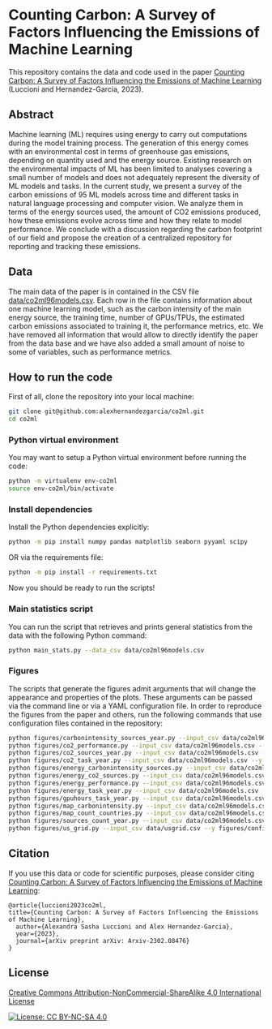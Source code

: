 # Counting Carbon: A Survey of Factors Influencing the Emissions of Machine Learning

This repository contains the data and code used in the paper [Counting Carbon: A Survey of Factors Influencing the Emissions of Machine Learning](https://arxiv.org/abs/2302.08476) (Luccioni and Hernandez-Garcia, 2023).

## Abstract

Machine learning (ML) requires using energy to carry out computations during the model training process. The generation of this energy comes with an environmental cost in terms of greenhouse gas emissions, depending on quantity used and the energy source. Existing research on the environmental impacts of ML has been limited to analyses covering a small number of models and does not adequately represent the diversity of ML models and tasks. In the current study, we present a survey of the carbon emissions of 95 ML models across time and different tasks in natural language processing and computer vision. We analyze them in terms of the energy sources used, the amount of CO2 emissions produced, how these emissions evolve across time and how they relate to model performance. We conclude with a discussion regarding the carbon footprint of our field and propose the creation of a centralized repository for reporting and tracking these emissions.

## Data

The main data of the paper is in contained in the CSV file [data/co2ml96models.csv](./data/co2ml96models.csv). Each row in the file contains information about one machine learning model, such as the carbon intensity of the main energy source, the training time, number of GPUs/TPUs, the estimated carbon emissions associated to training it, the performance metrics, etc. We have removed all information that would allow to directly identify the paper from the data base and we have also added a small amount of noise to some of variables, such as performance metrics.

## How to run the code

First of all, clone the repository into your local machine:

```bash
git clone git@github.com:alexhernandezgarcia/co2ml.git
cd co2ml
```

### Python virtual environment

You may want to setup a Python virtual environment before running the code:

```bash
python -m virtualenv env-co2ml
source env-co2ml/bin/activate
```

### Install dependencies

Install the Python dependencies explicitly:

```bash
python -m pip install numpy pandas matplotlib seaborn pyyaml scipy
```

OR via the requirements file:

```bash
python -m pip install -r requirements.txt
```

Now you should be ready to run the scripts!

### Main statistics script

You can run the script that retrieves and prints general statistics from the data with the following Python command:

```bash
python main_stats.py --data_csv data/co2ml96models.csv
```

### Figures

The scripts that generate the figures admit arguments that will change the appearance and properties of the plots. These arguments can be passed via the command line or via a YAML configuration file. In order to reproduce the figures from the paper and others, run the following commands that use configuration files contained in the repository:

```bash
python figures/carbonintensity_sources_year.py --input_csv data/co2ml96models.csv --y figures/config/carbonintensity_sources_year.yml
python figures/co2_performance.py --input_csv data/co2ml96models.csv --y figures/config/co2_performance.yml
python figures/co2_sources_year.py --input_csv data/co2ml96models.csv --y figures/config/co2_sources_year.yml
python figures/co2_task_year.py --input_csv data/co2ml96models.csv --y figures/config/co2_task_year.yml
python figures/energy_carbonintensity_sources.py --input_csv data/co2ml96models.csv --y figures/config/energy_carbonintensity_sources.yml
python figures/energy_co2_sources.py --input_csv data/co2ml96models.csv --y figures/config/energy_co2_sources.yml
python figures/energy_performance.py --input_csv data/co2ml96models.csv --y figures/config/energy_performance.yml
python figures/energy_task_year.py --input_csv data/co2ml96models.csv --y figures/config/energy_task_year.yml
python figures/gpuhours_task_year.py --input_csv data/co2ml96models.csv --y figures/config/gpuhours_task_year.yml
python figures/map_carbonintensity.py --input_csv data/co2ml96models.csv --y figures/config/map_carbonintensity.yml
python figures/map_count_countries.py --input_csv data/co2ml96models.csv --y figures/config/map_count_countries.yml
python figures/sources_count_year.py --input_csv data/co2ml96models.csv --y figures/config/sources_count_year.yml
python figures/us_grid.py --input_csv data/usgrid.csv --y figures/config/us_grid.yml
```

## Citation

If you use this data or code for scientific purposes, please consider citing [Counting Carbon: A Survey of Factors Influencing the Emissions of Machine Learning](https://arxiv.org/abs/2302.08476):

	@article{luccioni2023co2ml,
    title={Counting Carbon: A Survey of Factors Influencing the Emissions of Machine Learning},
      author={Alexandra Sasha Luccioni and Alex Hernandez-Garcia},
      year={2023},
      journal={arXiv preprint arXiv: Arxiv-2302.08476}
    }

## License

[Creative Commons Attribution-NonCommercial-ShareAlike 4.0 International License](https://creativecommons.org/licenses/by-nc-sa/4.0/)

[![License: CC BY-NC-SA 4.0](https://licensebuttons.net/l/by-nc-sa/4.0/80x15.png)](https://creativecommons.org/licenses/by-nc-sa/4.0/)
